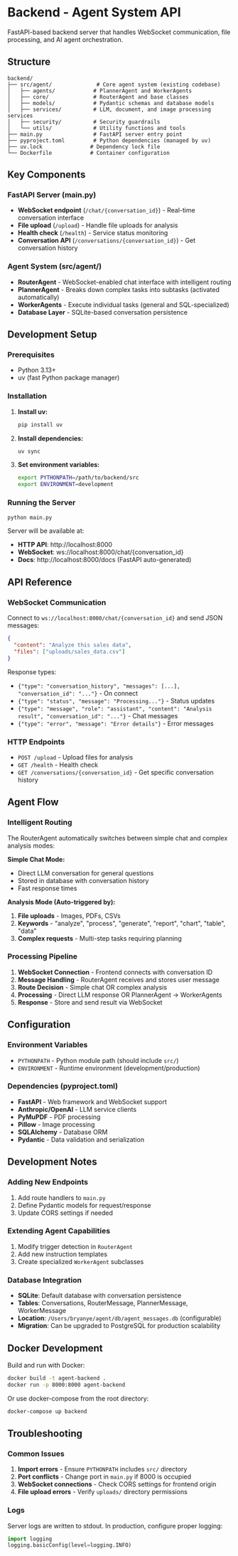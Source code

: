 # Backend - Agent System API

FastAPI-based backend server that handles WebSocket communication, file processing, and AI agent orchestration.

## Structure

```
backend/
├── src/agent/              # Core agent system (existing codebase)
│   ├── agents/            # PlannerAgent and WorkerAgents
│   ├── core/              # RouterAgent and base classes
│   ├── models/            # Pydantic schemas and database models
│   ├── services/          # LLM, document, and image processing services
│   ├── security/          # Security guardrails
│   └── utils/             # Utility functions and tools
├── main.py                # FastAPI server entry point
├── pyproject.toml         # Python dependencies (managed by uv)
├── uv.lock               # Dependency lock file
└── Dockerfile            # Container configuration
```

## Key Components

### FastAPI Server (main.py)
- **WebSocket endpoint** (`/chat/{conversation_id}`) - Real-time conversation interface
- **File upload** (`/upload`) - Handle file uploads for analysis
- **Health check** (`/health`) - Service status monitoring
- **Conversation API** (`/conversations/{conversation_id}`) - Get conversation history

### Agent System (src/agent/)
- **RouterAgent** - WebSocket-enabled chat interface with intelligent routing
- **PlannerAgent** - Breaks down complex tasks into subtasks (activated automatically)
- **WorkerAgents** - Execute individual tasks (general and SQL-specialized)
- **Database Layer** - SQLite-based conversation persistence

## Development Setup

### Prerequisites
- Python 3.13+
- uv (fast Python package manager)

### Installation

1. **Install uv:**
   ```bash
   pip install uv
   ```

2. **Install dependencies:**
   ```bash
   uv sync
   ```

3. **Set environment variables:**
   ```bash
   export PYTHONPATH=/path/to/backend/src
   export ENVIRONMENT=development
   ```

### Running the Server

```bash
python main.py
```

Server will be available at:
- **HTTP API**: http://localhost:8000
- **WebSocket**: ws://localhost:8000/chat/{conversation_id}
- **Docs**: http://localhost:8000/docs (FastAPI auto-generated)

## API Reference

### WebSocket Communication

Connect to `ws://localhost:8000/chat/{conversation_id}` and send JSON messages:

```json
{
  "content": "Analyze this sales data",
  "files": ["uploads/sales_data.csv"]
}
```

Response types:
- `{"type": "conversation_history", "messages": [...], "conversation_id": "..."}` - On connect
- `{"type": "status", "message": "Processing..."}` - Status updates
- `{"type": "message", "role": "assistant", "content": "Analysis result", "conversation_id": "..."}` - Chat messages
- `{"type": "error", "message": "Error details"}` - Error messages

### HTTP Endpoints

- `POST /upload` - Upload files for analysis
- `GET /health` - Health check
- `GET /conversations/{conversation_id}` - Get specific conversation history

## Agent Flow

### Intelligent Routing
The RouterAgent automatically switches between simple chat and complex analysis modes:

**Simple Chat Mode:**
- Direct LLM conversation for general questions
- Stored in database with conversation history
- Fast response times

**Analysis Mode (Auto-triggered by):**
1. **File uploads** - Images, PDFs, CSVs
2. **Keywords** - "analyze", "process", "generate", "report", "chart", "table", "data"
3. **Complex requests** - Multi-step tasks requiring planning

### Processing Pipeline
1. **WebSocket Connection** - Frontend connects with conversation ID
2. **Message Handling** - RouterAgent receives and stores user message
3. **Route Decision** - Simple chat OR complex analysis
4. **Processing** - Direct LLM response OR PlannerAgent → WorkerAgents
5. **Response** - Store and send result via WebSocket

## Configuration

### Environment Variables
- `PYTHONPATH` - Python module path (should include `src/`)
- `ENVIRONMENT` - Runtime environment (development/production)

### Dependencies (pyproject.toml)
- **FastAPI** - Web framework and WebSocket support
- **Anthropic/OpenAI** - LLM service clients
- **PyMuPDF** - PDF processing
- **Pillow** - Image processing
- **SQLAlchemy** - Database ORM
- **Pydantic** - Data validation and serialization

## Development Notes

### Adding New Endpoints
1. Add route handlers to `main.py`
2. Define Pydantic models for request/response
3. Update CORS settings if needed

### Extending Agent Capabilities
1. Modify trigger detection in `RouterAgent`
2. Add new instruction templates
3. Create specialized `WorkerAgent` subclasses

### Database Integration
- **SQLite**: Default database with conversation persistence
- **Tables**: Conversations, RouterMessage, PlannerMessage, WorkerMessage
- **Location**: `/Users/bryanye/agent/db/agent_messages.db` (configurable)
- **Migration**: Can be upgraded to PostgreSQL for production scalability

## Docker Development

Build and run with Docker:
```bash
docker build -t agent-backend .
docker run -p 8000:8000 agent-backend
```

Or use docker-compose from the root directory:
```bash
docker-compose up backend
```

## Troubleshooting

### Common Issues
1. **Import errors** - Ensure `PYTHONPATH` includes `src/` directory
2. **Port conflicts** - Change port in `main.py` if 8000 is occupied
3. **WebSocket connections** - Check CORS settings for frontend origin
4. **File upload errors** - Verify `uploads/` directory permissions

### Logs
Server logs are written to stdout. In production, configure proper logging:
```python
import logging
logging.basicConfig(level=logging.INFO)
```